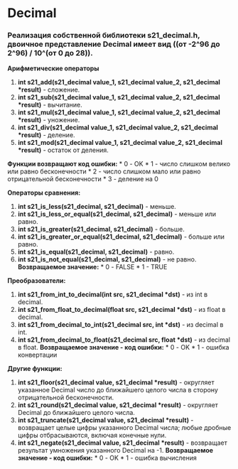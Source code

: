 # Decimal

### Реализация собственной библиотеки s21_decimal.h, двоичное представление Decimal имеет вид ((от -2^96 до 2^96) / 10^(от 0 до 28)). 

__Арифметические операторы__
  1. __int s21_add(s21_decimal value_1, s21_decimal value_2, s21_decimal *result)__ - сложение.
  2. __int s21_sub(s21_decimal value_1, s21_decimal value_2, s21_decimal *result)__ - вычитание.
  3. __int s21_mul(s21_decimal value_1, s21_decimal value_2, s21_decimal *result)__ - уножение.
  4. __int s21_div(s21_decimal value_1, s21_decimal value_2, s21_decimal *result)__ - деление.
  5. __int s21_mod(s21_decimal value_1, s21_decimal value_2, s21_decimal *result)__ - остаток от деления.
  
  __Функции возвращают код ошибки:__
    * 0 - OK
    * 1 - число слишком велико или равно бесконечности
    * 2 - число слишком мало или равно отрицательной бесконечности
    * 3 - деление на 0

__Операторы сравнения:__
  1. __int s21_is_less(s21_decimal, s21_decimal)__ -             меньше.
  2. __int s21_is_less_or_equal(s21_decimal, s21_decimal)__ -    меньше или равно.
  3. __int s21_is_greater(s21_decimal, s21_decimal)__ -          больше.
  4. __int s21_is_greater_or_equal(s21_decimal, s21_decimal)__ - больше или равно.
  5. __int s21_is_equal(s21_decimal, s21_decimal)__ -            равно.
  6. __int s21_is_not_equal(s21_decimal, s21_decimal)__ -        не равно.
  __Возвращаемое значение:__
    * 0 - FALSE
    * 1 - TRUE

__Преобразователи:__
  1. __int s21_from_int_to_decimal(int src, s21_decimal *dst)__ -     из int в decimal.
  2. __int s21_from_float_to_decimal(float src, s21_decimal *dst)__ - из float в decimal.
  3. __int s21_from_decimal_to_int(s21_decimal src, int *dst)__ -     из decimal в int.
  4. __int s21_from_decimal_to_float(s21_decimal src, float *dst)__ - из decimal в float.
  __Возвращаемое значение - код ошибки:__
    * 0 - OK
    * 1 - ошибка конвертации

__Другие функции:__
  1. __int s21_floor(s21_decimal value, s21_decimal *result)__ -    округляет указанное Decimal число до ближайшего целого числа в сторону отрицательной бесконечности.
  2. __int s21_round(s21_decimal value, s21_decimal *result)__ -    округляет Decimal до ближайшего целого числа.
  3. __int s21_truncate(s21_decimal value, s21_decimal *result)__ - возвращает целые цифры указанного Decimal числа; любые дробные цифры отбрасываются, включая конечные нули.
  4. __int s21_negate(s21_decimal value, s21_decimal *result)__ -   возвращает результат умножения указанного Decimal на -1.
  __Возвращаемое значение - код ошибки:__
    * 0 - OK
    * 1 - ошибка вычисления
